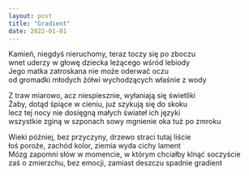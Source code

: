 ```yaml
---
layout: post
title: "Gradient"
date: 2022-01-01
---
```


Kamień, niegdyś nieruchomy, teraz toczy się po zboczu  
wnet uderzy w głowę dziecka leżącego wśród lebiody  
Jego matka zatroskana nie może oderwać oczu  
od gromadki młodych żółwi wychodzących właśnie z wody

Z traw miarowo, acz niespiesznie, wyłaniają się świetliki  
Żaby, dotąd śpiące w cieniu, już szykują się do skoku  
lecz tej nocy nie dosięgną małych świateł ich języki  
wszystkie zginą w szponach sowy mgnienie oka tuż po zmroku

Wieki później, bez przyczyny, drzewo straci tutaj liście  
łoś poroże, zachód kolor, ziemia wyda cichy lament  
Mózg zapomni słów w momencie, w którym chciałby klnąć soczyście  
zaś o zmierzchu, bez emocji, zamiast deszczu spadnie gradient

